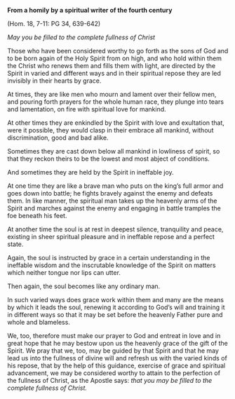 

**From a homily by a spiritual writer of the fourth century**

(Hom. 18, 7-11: PG 34, 639-642)

_May you be filled to the complete fullness of Christ_

Those who have been considered worthy to go forth as the sons of God and to be born again of the Holy Spirit from on high, and who hold within them the Christ who renews them and fills them with light, are directed by the Spirit in varied and different ways and in their spiritual repose they are led invisibly in their hearts by grace.

At times, they are like men who mourn and lament over their fellow men, and pouring forth prayers for the whole human race, they plunge into tears and lamentation, on fire with spiritual love for mankind.

At other times they are enkindled by the Spirit with love and exultation that, were it possible, they would clasp in their embrace all mankind, without discrimination, good and bad alike.

Sometimes they are cast down below all mankind in lowliness of spirit, so that they reckon theirs to be the lowest and most abject of conditions.

And sometimes they are held by the Spirit in ineffable joy.

At one time they are like a brave man who puts on the king’s full armor and goes down into battle; he fights bravely against the enemy and defeats them. In like manner, the spiritual man takes up the heavenly arms of the Spirit and marches against the enemy and engaging in battle tramples the foe beneath his feet.

At another time the soul is at rest in deepest silence, tranquility and peace, existing in sheer spiritual pleasure and in ineffable repose and a perfect state.

Again, the soul is instructed by grace in a certain understanding in the ineffable wisdom and the inscrutable knowledge of the Spirit on matters which neither tongue nor lips can utter.

Then again, the soul becomes like any ordinary man.

In such varied ways does grace work within them and many are the means by which it leads the soul, renewing it according to God’s will and training it in different ways so that it may be set before the heavenly Father pure and whole and blameless.

We, too, therefore must make our prayer to God and entreat in love and in great hope that he may bestow upon us the heavenly grace of the gift of the Spirit. We pray that we, too, may be guided by that Spirit and that he may lead us into the fullness of divine will and refresh us with the varied kinds of his repose, that by the help of this guidance, exercise of grace and spiritual advancement, we may be considered worthy to attain to the perfection of the fullness of Christ, as the Apostle says: _that you may be filled to the complete fullness of Christ._

